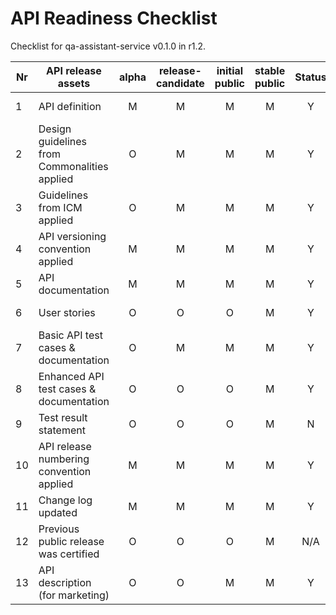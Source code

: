 # API Readiness Checklist

Checklist for qa-assistant-service v0.1.0 in r1.2.

| Nr | API release assets  | alpha | release-candidate |  initial<br>public | stable<br> public | Status | Reference information |
|----|----------------------------------------------|:-----:|:-----------------:|:-------:|:------:|:----:|:----:|
|  1 | API definition                               |   M   |         M         |    M    |    M   |   Y   | [/code/API_definitions/qa-assistant-service.yaml](/code/API_definitions/qa-assistant-service.yaml) |
|  2 | Design guidelines from Commonalities applied |   O   |         M         |    M    |    M   |   Y   | [r3.2](https://github.com/camaraproject/Commonalities/releases/tag/r3.2)  |
|  3 | Guidelines from ICM applied                  |   O   |         M         |    M    |    M   |   Y   | [r3.2](https://github.com/camaraproject/IdentityAndConsentManagement/releases/tag/r3.2)   |
|  4 | API versioning convention applied            |   M   |         M         |    M    |    M   |   Y   |                  |
|  5 | API documentation                            |   M   |         M         |    M    |    M   |   Y   | in yaml |
|  6 | User stories                                 |   O   |         O         |    O    |    M   |   Y   | [for a single API](/documentation/API_documentation/ModelAsAService_qa_assistant_service_User_Story.md),  [leveraging multiple APIs](/documentation/API_documentation/ModelAsAService_knowledge_base_and_qa_assistant_User_Story.md) |
|  7 | Basic API test cases & documentation         |   O   |         M         |    M    |    M   |   Y   | [/code/Test_definitions](/code/Test_definitions) |
|  8 | Enhanced API test cases & documentation      |   O   |         O         |    O    |    M   |   Y   | [/code/Test_definitions](/code/Test_definitions) |
|  9 | Test result statement                        |   O   |         O         |    O    |    M   |   N   |        |
| 10 | API release numbering convention applied     |   M   |         M         |    M    |    M   |   Y   |                  |
| 11 | Change log updated                           |   M   |         M         |    M    |    M   |   Y   | [/CHANGELOG.md](/CHANGELOG.md) |
| 12 | Previous public release was certified        |   O   |         O         |    O    |    M   |   N/A   | This is the first public release          |
| 13 | API description (for marketing)              |   O   |         O         |    M    |    M   |   Y   | [wiki link](https://lf-camaraproject.atlassian.net/wiki/x/fgLWB) |
